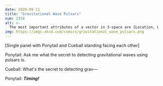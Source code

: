 ```yaml
---
date: 2020-09-11
title: "Gravitational Wave Pulsars"
num: 2358
alt: >-
  The most important attributes of a vector in 3-space are {Location, Location, Location}
img: https://imgs.xkcd.com/comics/gravitational_wave_pulsars.png
---
```

[Single panel with Ponytail and Cueball standing facing each other]

Ponytail: Ask me what the secret to detecting gravitational waves using pulsars is.

Cueball: What's the secret to detecting grav&mdash;

Ponytail: ***Timing!***